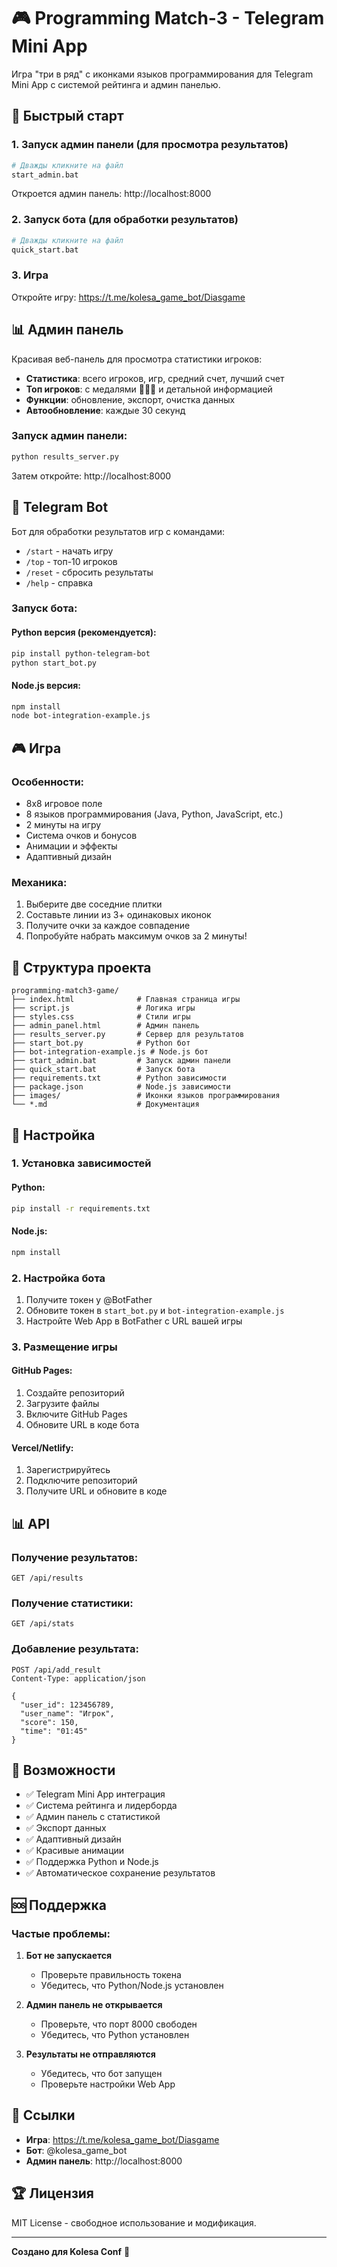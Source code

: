 # 🎮 Programming Match-3 - Telegram Mini App

Игра "три в ряд" с иконками языков программирования для Telegram Mini App с системой рейтинга и админ панелью.

## 🚀 Быстрый старт

### 1. Запуск админ панели (для просмотра результатов)
```bash
# Дважды кликните на файл
start_admin.bat
```
Откроется админ панель: http://localhost:8000

### 2. Запуск бота (для обработки результатов)
```bash
# Дважды кликните на файл
quick_start.bat
```

### 3. Игра
Откройте игру: https://t.me/kolesa_game_bot/Diasgame

## 📊 Админ панель

Красивая веб-панель для просмотра статистики игроков:

- **Статистика**: всего игроков, игр, средний счет, лучший счет
- **Топ игроков**: с медалями 🥇🥈🥉 и детальной информацией
- **Функции**: обновление, экспорт, очистка данных
- **Автообновление**: каждые 30 секунд

### Запуск админ панели:
```bash
python results_server.py
```
Затем откройте: http://localhost:8000

## 🤖 Telegram Bot

Бот для обработки результатов игр с командами:

- `/start` - начать игру
- `/top` - топ-10 игроков
- `/reset` - сбросить результаты
- `/help` - справка

### Запуск бота:

#### Python версия (рекомендуется):
```bash
pip install python-telegram-bot
python start_bot.py
```

#### Node.js версия:
```bash
npm install
node bot-integration-example.js
```

## 🎮 Игра

### Особенности:
- 8x8 игровое поле
- 8 языков программирования (Java, Python, JavaScript, etc.)
- 2 минуты на игру
- Система очков и бонусов
- Анимации и эффекты
- Адаптивный дизайн

### Механика:
1. Выберите две соседние плитки
2. Составьте линии из 3+ одинаковых иконок
3. Получите очки за каждое совпадение
4. Попробуйте набрать максимум очков за 2 минуты!

## 📁 Структура проекта

```
programming-match3-game/
├── index.html              # Главная страница игры
├── script.js               # Логика игры
├── styles.css              # Стили игры
├── admin_panel.html        # Админ панель
├── results_server.py       # Сервер для результатов
├── start_bot.py            # Python бот
├── bot-integration-example.js # Node.js бот
├── start_admin.bat         # Запуск админ панели
├── quick_start.bat         # Запуск бота
├── requirements.txt        # Python зависимости
├── package.json            # Node.js зависимости
├── images/                 # Иконки языков программирования
└── *.md                    # Документация
```

## 🔧 Настройка

### 1. Установка зависимостей

#### Python:
```bash
pip install -r requirements.txt
```

#### Node.js:
```bash
npm install
```

### 2. Настройка бота

1. Получите токен у @BotFather
2. Обновите токен в `start_bot.py` и `bot-integration-example.js`
3. Настройте Web App в BotFather с URL вашей игры

### 3. Размещение игры

#### GitHub Pages:
1. Создайте репозиторий
2. Загрузите файлы
3. Включите GitHub Pages
4. Обновите URL в коде бота

#### Vercel/Netlify:
1. Зарегистрируйтесь
2. Подключите репозиторий
3. Получите URL и обновите в коде

## 📊 API

### Получение результатов:
```
GET /api/results
```

### Получение статистики:
```
GET /api/stats
```

### Добавление результата:
```
POST /api/add_result
Content-Type: application/json

{
  "user_id": 123456789,
  "user_name": "Игрок",
  "score": 150,
  "time": "01:45"
}
```

## 🎯 Возможности

- ✅ Telegram Mini App интеграция
- ✅ Система рейтинга и лидерборда
- ✅ Админ панель с статистикой
- ✅ Экспорт данных
- ✅ Адаптивный дизайн
- ✅ Красивые анимации
- ✅ Поддержка Python и Node.js
- ✅ Автоматическое сохранение результатов

## 🆘 Поддержка

### Частые проблемы:

1. **Бот не запускается**
   - Проверьте правильность токена
   - Убедитесь, что Python/Node.js установлен

2. **Админ панель не открывается**
   - Проверьте, что порт 8000 свободен
   - Убедитесь, что Python установлен

3. **Результаты не отправляются**
   - Убедитесь, что бот запущен
   - Проверьте настройки Web App

## 📱 Ссылки

- **Игра**: https://t.me/kolesa_game_bot/Diasgame
- **Бот**: @kolesa_game_bot
- **Админ панель**: http://localhost:8000

## 🏆 Лицензия

MIT License - свободное использование и модификация.

---

**Создано для Kolesa Conf** 🚀 